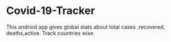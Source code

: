 # Covid-19-Tracker
This andriod app gives global stats about total cases ,recovered, deaths,active. Track countries wise
